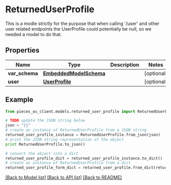 # ReturnedUserProfile

This is a modle strictly for the purpose that when calling '/user' and other user related endpoints the UserProfile could potentially be null, so we needed a model to do that.

## Properties
Name | Type | Description | Notes
------------ | ------------- | ------------- | -------------
**var_schema** | [**EmbeddedModelSchema**](EmbeddedModelSchema.md) |  | [optional] 
**user** | [**UserProfile**](UserProfile.md) |  | [optional] 

## Example

```python
from pieces_os_client.models.returned_user_profile import ReturnedUserProfile

# TODO update the JSON string below
json = "{}"
# create an instance of ReturnedUserProfile from a JSON string
returned_user_profile_instance = ReturnedUserProfile.from_json(json)
# print the JSON string representation of the object
print ReturnedUserProfile.to_json()

# convert the object into a dict
returned_user_profile_dict = returned_user_profile_instance.to_dict()
# create an instance of ReturnedUserProfile from a dict
returned_user_profile_form_dict = returned_user_profile.from_dict(returned_user_profile_dict)
```
[[Back to Model list]](../README.md#documentation-for-models) [[Back to API list]](../README.md#documentation-for-api-endpoints) [[Back to README]](../README.md)


